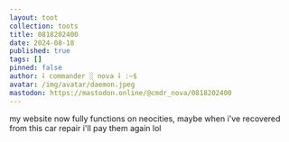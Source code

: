 ```yaml
---
layout: toot
collection: toots
title: 0818202400
date: 2024-08-18
published: true
tags: []
pinned: false
author: ⸸ commander ░ nova ⸸ :~$
avatar: /img/avatar/daemon.jpeg
mastodon: https://mastodon.online/@cmdr_nova/0818202400
---
```


my website now fully functions on neocities, maybe when i've recovered from this car repair i'll pay them again lol
